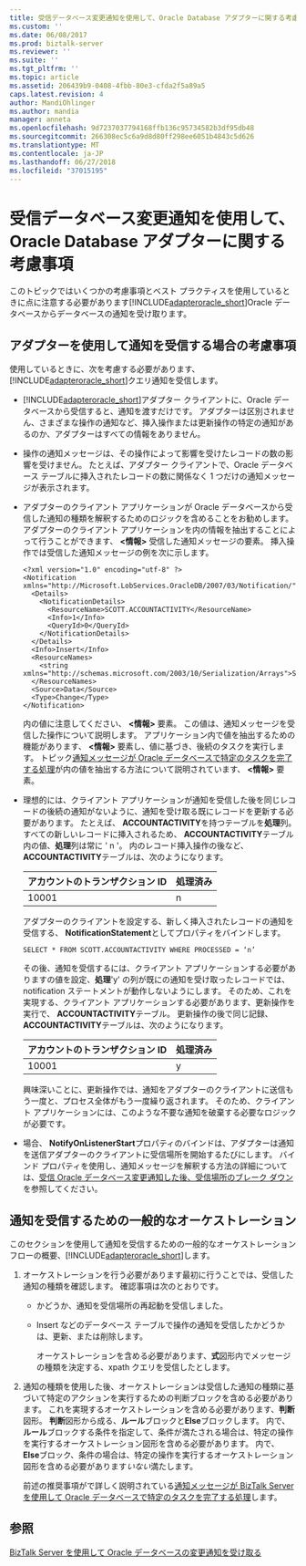 ```yaml
---
title: 受信データベース変更通知を使用して、Oracle Database アダプターに関する考慮事項 |Microsoft Docs
ms.custom: ''
ms.date: 06/08/2017
ms.prod: biztalk-server
ms.reviewer: ''
ms.suite: ''
ms.tgt_pltfrm: ''
ms.topic: article
ms.assetid: 206439b9-0408-4fbb-80e3-cfda2f5a89a5
caps.latest.revision: 4
author: MandiOhlinger
ms.author: mandia
manager: anneta
ms.openlocfilehash: 9d7237037794168ffb136c95734582b3df95db48
ms.sourcegitcommit: 266308ec5c6a9d8d80ff298ee6051b4843c5d626
ms.translationtype: MT
ms.contentlocale: ja-JP
ms.lasthandoff: 06/27/2018
ms.locfileid: "37015195"
---
```

# <a name="considerations-for-receiving-database-change-notifications-using-the-oracle-database-adapter"></a>受信データベース変更通知を使用して、Oracle Database アダプターに関する考慮事項
このトピックではいくつかの考慮事項とベスト プラクティスを使用しているときに点に注意する必要があります[!INCLUDE[adapteroracle_short](../../includes/adapteroracle-short-md.md)]Oracle データベースからデータベースの通知を受け取ります。  
  
## <a name="considerations-while-using-the-adapter-to-receive-notifications"></a>アダプターを使用して通知を受信する場合の考慮事項  
 使用しているときに、次を考慮する必要があります、[!INCLUDE[adapteroracle_short](../../includes/adapteroracle-short-md.md)]クエリ通知を受信します。  
  
- [!INCLUDE[adapteroracle_short](../../includes/adapteroracle-short-md.md)]アダプター クライアントに、Oracle データベースから受信すると、通知を渡すだけです。 アダプターは区別されません、さまざまな操作の通知など、挿入操作または更新操作の特定の通知があるのか、アダプターはすべての情報をありません。  
  
- 操作の通知メッセージは、その操作によって影響を受けたレコードの数の影響を受けません。 たとえば、アダプター クライアントで、Oracle データベース テーブルに挿入されたレコードの数に関係なく 1 つだけの通知メッセージが表示されます。  
  
- アダプターのクライアント アプリケーションが Oracle データベースから受信した通知の種類を解釈するためのロジックを含めることをお勧めします。 アダプターのクライアント アプリケーションを内の情報を抽出することによって行うことができます、 **\<情報\>** 受信した通知メッセージの要素。 挿入操作では受信した通知メッセージの例を次に示します。  
  
  ```  
  <?xml version="1.0" encoding="utf-8" ?>   
  <Notification xmlns="http://Microsoft.LobServices.OracleDB/2007/03/Notification/">  
    <Details>  
      <NotificationDetails>  
        <ResourceName>SCOTT.ACCOUNTACTIVITY</ResourceName>   
        <Info>1</Info>   
        <QueryId>0</QueryId>   
      </NotificationDetails>  
    </Details>  
    <Info>Insert</Info>   
    <ResourceNames>  
      <string xmlns="http://schemas.microsoft.com/2003/10/Serialization/Arrays">SCOTT.ACCOUNTACTIVITY</string>   
    </ResourceNames>  
    <Source>Data</Source>   
    <Type>Change</Type>   
  </Notification>  
  
  ```  
  
   内の値に注意してください、 **\<情報\>** 要素。 この値は、通知メッセージを受信した操作について説明します。 アプリケーション内で値を抽出するための機能があります、 **\<情報\>** 要素し、値に基づき、後続のタスクを実行します。 トピック[通知メッセージが Oracle データベースで特定のタスクを完了する処理](../../adapters-and-accelerators/adapter-oracle-database/process-notification-messages-to-run-specific-tasks-in-oracle-db-using-biztalk.md)が内の値を抽出する方法について説明されています、 **\<情報\>** 要素。  
  
- 理想的には、クライアント アプリケーションが通知を受信した後を同じレコードの後続の通知がないように、通知を受け取る既にレコードを更新する必要があります。 たとえば、 **ACCOUNTACTIVITY**を持つテーブルを**処理**列。 すべての新しいレコードに挿入されるため、 **ACCOUNTACTIVITY**テーブル内の値、**処理**列は常に ' n '。 内のレコード挿入操作の後など、 **ACCOUNTACTIVITY**テーブルは、次のようになります。  
  
  |アカウントのトランザクション ID|処理済み|  
  |----------------------------|---------------|  
  |10001|n|  
  
   アダプターのクライアントを設定する、新しく挿入されたレコードの通知を受信する、 **NotificationStatement**としてプロパティをバインドします。  
  
  ```  
  SELECT * FROM SCOTT.ACCOUNTACTIVITY WHERE PROCESSED = ‘n’  
  ```  
  
   その後、通知を受信するには、クライアント アプリケーションする必要がありますの値を設定、**処理**'y' の列が既にの通知を受け取ったレコードでは、notification ステートメントが動作しないようにします。 そのため、これを実現する、クライアント アプリケーションする必要があります、更新操作を実行で、 **ACCOUNTACTIVITY**テーブル。 更新操作の後で同じ記録、 **ACCOUNTACTIVITY**テーブルは、次のようになります。  
  
  |アカウントのトランザクション ID|処理済み|  
  |----------------------------|---------------|  
  |10001|y|  
  
   興味深いことに、更新操作では、通知をアダプターのクライアントに送信もう一度と、プロセス全体がもう一度繰り返されます。 そのため、クライアント アプリケーションには、このような不要な通知を破棄する必要なロジックが必要です。  
  
- 場合、 **NotifyOnListenerStart**プロパティのバインドは、アダプターは通知を送信アダプターのクライアントに受信場所を開始するたびにします。 バインド プロパティを使用し、通知メッセージを解釈する方法の詳細については、[受信 Oracle データベース変更通知した後、受信場所のブレーク ダウン](../../adapters-and-accelerators/adapter-oracle-database/receive-oracle-database-change-notifications-after-a-receive-location-breakdown.md)を参照してください。  
  
## <a name="typical-orchestration-for-receiving-notifications"></a>通知を受信するための一般的なオーケストレーション  
 このセクションを使用して通知を受信するための一般的なオーケストレーション フローの概要、[!INCLUDE[adapteroracle_short](../../includes/adapteroracle-short-md.md)]します。  
  
1. オーケストレーションを行う必要があります最初に行うことでは、受信した通知の種類を確認します。 確認事項は次のとおりです。  
  
   - かどうか、通知を受信場所の再起動を受信しました。  
  
   - Insert などのデータベース テーブルで操作の通知を受信したかどうかは、更新、または削除します。  
  
     オーケストレーションを含める必要があります、**式**図形内でメッセージの種類を決定する、xpath クエリを受信したとします。  
  
2. 通知の種類を使用した後、オーケストレーションは受信した通知の種類に基づいて特定のアクションを実行するための判断ブロックを含める必要があります。 これを実現するオーケストレーションを含める必要があります、**判断**図形。 **判断**図形から成る、**ルール**ブロックと**Else**ブロックします。 内で、**ルール**ブロックする条件を指定して、条件が満たされる場合は、特定の操作を実行するオーケストレーション図形を含める必要があります。 内で、 **Else**ブロック、条件の場合は、特定の操作を実行するオーケストレーション図形を含める必要があります*いない*満たします。  
  
   前述の推奨事項がで詳しく説明されている[通知メッセージが BizTalk Server を使用して Oracle データベースで特定のタスクを完了する処理](../../adapters-and-accelerators/adapter-oracle-database/process-notification-messages-to-run-specific-tasks-in-oracle-db-using-biztalk.md)します。  
  
## <a name="see-also"></a>参照  
 [BizTalk Server を使用して Oracle データベースの変更通知を受け取る](../../adapters-and-accelerators/adapter-oracle-database/receive-oracle-database-change-notifications-using-biztalk-server.md)